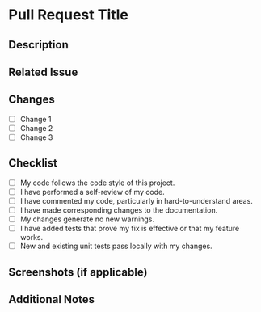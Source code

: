 # Pull Request Title
<!-- A concise title that summarizes the changes. -->

## Description
<!-- A brief description of the changes made in this pull request. Explain the problem, how this PR solves it, and any additional context or details necessary to understand the change. -->

## Related Issue
<!-- If this pull request addresses an issue, link to the issue here. -->
<!-- Example: -->
<!-- Closes #123 -->
<!-- Or: -->
<!-- Fixes #123 -->
<!-- Or: -->
<!-- Resolves #123 -->

## Changes
<!-- List the changes made in this pull request. -->
- [ ] Change 1
- [ ] Change 2
- [ ] Change 3

## Checklist
<!-- Ensure that the pull request follows the guidelines and includes necessary checks. -->
- [ ] My code follows the code style of this project.
- [ ] I have performed a self-review of my code.
- [ ] I have commented my code, particularly in hard-to-understand areas.
- [ ] I have made corresponding changes to the documentation.
- [ ] My changes generate no new warnings.
- [ ] I have added tests that prove my fix is effective or that my feature works.
- [ ] New and existing unit tests pass locally with my changes.

## Screenshots (if applicable)
<!-- Include screenshots to illustrate the changes if necessary. -->

## Additional Notes
<!-- Add any additional information or context. -->